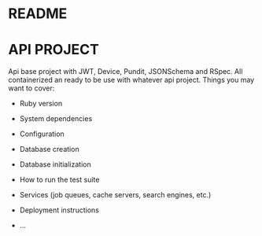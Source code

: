 # README

# API PROJECT

Api base project with JWT, Device, Pundit, JSONSchema and RSpec. All containerized an ready to be use with whatever api project.
Things you may want to cover:

* Ruby version

* System dependencies

* Configuration

* Database creation

* Database initialization

* How to run the test suite

* Services (job queues, cache servers, search engines, etc.)

* Deployment instructions

* ...

